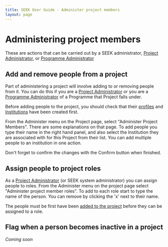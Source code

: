 ```yaml
---
title: SEEK User Guide - Administer project members
layout: page
---
```


# Administering project members

These are actions that can be carried out by a SEEK administrator, [Project Administrator](roles.html#project-administrator), or [Programme Administrator](roles.html#programme-administrator)

## Add and remove people from a project

Part of administering a project will involve adding to or removing people from it. You can do this if you are a [Project Administrator](roles.html#project-administrator) or you are
a [Programme Administrator](roles.html#programme-administrator) of a Programme that Project falls under.

Before adding people to the project, you should check that their [profiles](adding-admin-items.html#creating-profiles) and [Institutions](adding-admin-items.html#creating-institutions) have been created first.

From the Administer menu on the Project page, select "Administer Project Members". There are some explanations on that page. To add people you type their name in the right hand panel, and also select the Institution they are associated with for this Project from their list. You can add multiple people to an
institution in one action.

Don't forget to confirm the changes with the Confirm button when finished.


## Assign people to project roles

As a [Project Administrator](roles.html#project-administrator) (or SEEK system administrator) you can assign people to roles. From the Administer menu on the project page select "Administer project member roles". To add to each role start to type the name of the person. You can remove by clicking the 'x' next to their name.

The people must be first have been [added to the project](administer-project-members.html#add-and-remove-people-from-a-project) before they can be assigned to a role.


## Flag when a person becomes inactive in a project

*Coming soon*

